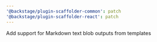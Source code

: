 ```yaml
---
'@backstage/plugin-scaffolder-common': patch
'@backstage/plugin-scaffolder-react': patch
---
```


Add support for Markdown text blob outputs from templates
